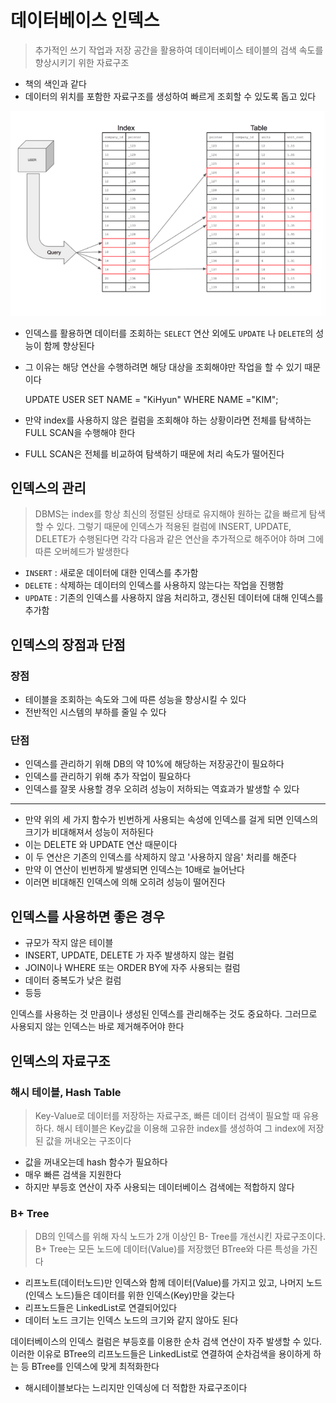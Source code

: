 # 데이터베이스 인덱스

> 추가적인 쓰기 작업과 저장 공간을 활용하여 데이터베이스 테이블의 검색 속도를 향상시키기 위한 자료구조

* 책의 색인과 같다
* 데이터의 위치를 포함한 자료구조를 생성하여 빠르게 조회할 수 있도록 돕고 있다

![img.png](img/index.png)

* 인덱스를 활용하면 데이터를 조회하는 `SELECT` 연산 외에도 `UPDATE` 나 `DELETE`의 성능이 함께 향상된다
* 그 이유는 해당 연산을 수행하려면 해당 대상을 조회해야만 작업을 할 수 있기 때문이다



    UPDATE USER SET NAME = "KiHyun" WHERE NAME ="KIM";

* 만약 index를 사용하지 않은 컬럼을 조회해야 하는 상황이라면 전체를 탐색하는 FULL SCAN을 수행해야 한다
* FULL SCAN은 전체를 비교하여 탐색하기 때문에 처리 속도가 떨어진다
## 인덱스의 관리
> DBMS는 index를 항상 최신의 정렬된 상태로 유지해야 원하는 값을 빠르게 탐색할 수 있다.
> 그렇기 때문에 인덱스가 적용된 컬럼에 INSERT, UPDATE, DELETE가 수행된다면 각각 다음과 같은 연산을
> 추가적으로 해주어야 하며 그에 따른 오버헤드가 발생한다
* `INSERT` : 새로운 데이터에 대한 인덱스를 추가함
* `DELETE` : 삭제하는 데이터의 인덱스를 사용하지 않는다는 작업을 진행함
* `UPDATE` : 기존의 인덱스를 사용하지 않음 처리하고, 갱신된 데이터에 대해 인덱스를 추가함

## 인덱스의 장점과 단점
### 장점
* 테이블을 조회하는 속도와 그에 따른 성능을 향상시킬 수 있다
* 전반적인 시스템의 부하를 줄일 수 있다
### 단점
* 인덱스를 관리하기 위해 DB의 약 10%에 해당하는 저장공간이 필요하다
* 인덱스를 관리하기 위해 추가 작업이 필요하다
* 인덱스를 잘못 사용할 경우 오히려 성능이 저하되는 역효과가 발생할 수 있다
- - -
* 만약 위의 세 가지 함수가 빈번하게 사용되는 속성에 인덱스를 걸게 되면 인덱스의 크기가 비대해져서 성능이 저하된다
* 이는 DELETE 와 UPDATE 연산 때문이다
* 이 두 연산은 기존의 인덱스를 삭제하지 않고 '사용하지 않음' 처리를 해준다
* 만약 이 연산이 빈번하게 발생되면 인덱스는 10배로 늘어난다
* 이러면 비대해진 인덱스에 의해 오히려 성능이 떨어진다

## 인덱스를 사용하면 좋은 경우
* 규모가 작지 않은 테이블
* INSERT, UPDATE, DELETE 가 자주 발생하지 않는 컬럼
* JOIN이나 WHERE 또는 ORDER BY에 자주 사용되는 컬럼
* 데이터 중복도가 낮은 컬럼
* 등등


인덱스를 사용하는 것 만큼이나 생성된 인덱스를 관리해주는 것도 중요하다. 그러므로 사용되지 않는 인덱스는 바로 제거해주어야 한다
## 인덱스의 자료구조
### 해시 테이블, Hash Table
> Key-Value로 데이터를 저장하는 자료구조, 빠른 데이터 검색이 필요할 때 유용하다.
> 해시 테이블은 Key값을 이용해 고유한 index를 생성하여 그 index에 저장된 값을 꺼내오는 구조이다
* 값을 꺼내오는데 hash 함수가 필요하다
* 매우 빠른 검색을 지원한다
* 하지만 부등호 연산이 자주 사용되는 데이터베이스 검색에는 적합하지 않다

### B+ Tree
> DB의 인덱스를 위해 자식 노드가 2개 이상인 B- Tree를 개선시킨 자료구조이다.
> B+ Tree는 모든 노드에 데이터(Value)를 저장했던 BTree와 다른 특성을 가진다
* 리프노트(데이터노드)만 인덱스와 함께 데이터(Value)를 가지고 있고, 나머지 노드(인덱스 노드)들은 데이터를 위한 인덱스(Key)만을 갖는다
* 리프노드들은 LinkedList로 연결되어있다
* 데이터 노드 크기는 인덱스 노드의 크기와 같지 않아도 된다

데이터베이스의 인덱스 컬럼은 부등호를 이용한 순차 검색 연산이 자주 발생할 수 있다. 이러한
이유로 BTree의 리프노드들은 LinkedList로 연결하여 순차검색을 용이하게 하는 등 BTree를 인덱스에 맞게 최적화한다
* 해시테이블보다는 느리지만 인덱싱에 더 적합한 자료구조이다
